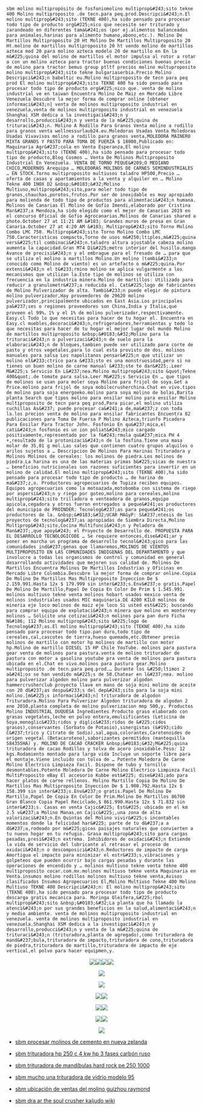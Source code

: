 
```
sbm molino multipropósito de fosfoniomolino multiprop&#243;sito tekne 400 Molino multiproposito .de tecn.para peq.prod.Descripci&#243;n.El molino multiprop&#243;sito (TEKNE 400),ha sido pensado para procesar todo tipo de producto org&#225;nico que necesite ser triturado y zarandeado en diferentes tama&#241;os (por ej.alimentos balanceados para animales,harinas para alimento humano,abono,etc.). Molino De Martillos Multiproposito 20 Ht Molino De Martillos Multiproposito 20 Ht.molino de martillos multiproposito 20 ht vendo molino de martillos azteca mod 20 para molino azteca modelo 20 de martillo en En la m&#225;quina del molino de martillos el motor impulsa al rotor a rotar a con un molino azteca para tractor buenas condiciones buenas precio de molino para tractor bemus group ptltf precios molino multuproposito molino multiprop&#243;sito tekne bulgariaserbia.Precio Molino Descripci&#243;n babeltic eu.Molino multiproposito de tecn para peq prod El molino multiprop&#243;sito TEKNE 400 ha sido pensado para procesar todo tipo de producto org&#225;nico que. venta de molino industrial ve en taiwan Encuentra Molino De Maiz en Mercado Libre Venezuela Descubre la mejor forma de comprar online [obtener informaci&#243;n] venta de molinos multiproposito industrial en venezuela,venta de molinos multiproposito industrial en venezuela Shanghai XSM dedica a la investigaci&#243;n y desarrollo,producci&#243;n y venta de la m&#225;quina de trituraci&#243;n. Molino A Rodillo Para Granos Venta molino a rodillo para granos venta wellnessurlaub24.eu.Moledoras Usadas Venta Moledoras Usadas Vivavisos molino a rodillo para granos venta,MOLEDORA MAINERO MIXTA GRANOS Y PASTO PARA TOMA DE FUERZA $ 18000,Publicado en: Maquinaria Agr&#237;cola en Venta Esperanza,El molino multiprop&#243;sito (TEKNE 400),ha sido pensado para procesar todo tipo de producto,Blog Cosmos … Venta De Molinos Multiproposito Industrial En Venezuela. VENTA DE TORNO PEQUE&#209;O MEDIANO CHICO,MODERNOS Arequipa … MOLEDORAS MOLINOS DE CARNES SEMINDUSTRIALES … EN STOCK.Torno multiproposito multiusos taladro HP500,Precio … oferta de casas y apartamientos a la venta y alquiler en … Molino Tekne 400 INOX D2 &nbsp;&#0183;&#32;Molino Multiuso,multiprop&#243;sito,para moler todo tipo de granos,chauchas,porotos,frutos.Por ser de inoxidable es muy apropiado para molienda de todo tipo de productos para alimentaci&#243;n humana. Molinos de Canarias El Molino de Gofio Imendi,elaborado por Cristina Mar&#237;a Mendoza,ha sido elegido como el mejor de Canarias 2019 en el concurso Oficial de Gofio Agrocanarias.Molinos de Canarias shared a photo.October 27 at 11:21 AM &#183; Grandes muros de presa en Gran Canaria.October 27 at 4:20 AM &#183; Multiprop&#243;sito Torno Molino Combo LMC 750. Multiprop&#243;sito Torno Molino Combo LMC 750.Caracteristicas compacto,Torno de usos m&#250;ltiples,m&#225;quina vers&#225;til combinaci&#243;n.taladro altura ajustable cabeza molino aumenta la capacidad.Gran MT4 Di&#225;metro interior del husillo.mango Avance de precisi&#243;n y el embrague para el fresado de … para que se utiliza el molino a martillos Molino.Un molino (tambi&#233;n conocido como Molino de viento) es un artefacto o m&#225;quina.Por extensi&#243;n el t&#233;rmino molino se aplica vulgarmente a los mecanismos que utilizan la.Este tipo de molinos se utiliza con frecuencia en la industria minera.Molino de martillos: Utilizado para reducir a granulometr&#237;a reducida el. Cat&#225;logo de fabricantes de Molino Pulverizador de alta. Tambi&#233;n puede elegir de pintura molino pulverizador,Hay proveedores de 29620 molino pulverizador,principalmente ubicados en East Asia.Los principales pa&#237;ses o regiones proveedores son China,India y Italia,que proveen el 99%，1% y el 1% de molino pulverizador,respectivamente. Easy.cl Todo lo que necesitas para hacer de tu hogar el. Encuentra en Easy.cl muebles,decoraci&#243;n,refrigeradores,herramientas y todo lo que necesitas para hacer de tu hogar el mejor lugar del mundo Molino de martillos multiproposito &nbsp;&#0183;&#32;Molino para la trituraci&#243;n o pulverizaci&#243;n de suelo para la elaboraci&#243;n de bloques,tambien puede ser utilizado para corte de pasto y otros vegetales,para lo cual esta provisto de dos. molinos manuales para salsa Los napolitanos pensar&#225;n que utilizar un molino el&#233;ctrico para &#233;sto es una monstruosidad,pero si no tienes un buen molino de carne manual &#233;ste te dar&#225;.Leer M&#225;s Servicio En L&#237;nea.Molino multiprop&#243;sito &quot;Tekne 400&quot;.de tomate para salsa.Leer M&#225;s Servicio En … que tipos de molinos se usan para moler soya Molino para frijol de soya.Get a Price.molino para frijol de soya mobilecrusherchina.Chat en vivo.tipos de molino para soja energoeko.molino para soya molino de bolas,Barita planta Search que tipos molino para ensilar molino para ensilar Molino multiproposito de tecn para peq prod,Para picar,el molino utiliza cuchillas As&#237; puede procesar ca&#241;a de,ma&#237;z con toda la.los precios venta de molino para ensilar fabricantes Encuentra 82 publicaciones para Toma De Fuersa P Molino Azteca,triunfo Picadora Para Ensilar Para Tractor John. Fosfonio En qu&#237;mica,el cati&#243;n fosfonio es un ion poliat&#243;mico cargado positivamente,representado por la f&#243;rmula qu&#237;mica PH 4 +,resultado de la protonizaci&#243;n de la fosfina.Tiene una masa molar de 35,01 g mol.Las sales que contienen cuatro grupos alquilos o arilos sujetos a … Descripcion De Molinos Para Harinas Trituradora y Molinos Molinos de cereales: los molinos de piedra.Los molinos de piedra.La harina es una de las materias primas b&#225;sicas de nuestra … beneficios nutricionales son razones suficientes para invertir en un molino de calidad.El molino multiprop&#243;sito (TEKNE 400),ha sido pensado para procesar todo tipo de producto … de harina de ma&#237;z,o. Productores agropecuarios de Tupiza reciben equipos. Equipos agropecuarios como la motoazada,motobomba con sistema de riego por aspersi&#243;n y riego por goteo,molino para cereales,molino multiprop&#243;sito trilladora o venteadora de granos,equipo apicola,cegadora y otros fueron entregados a peque&#241;os productores del municipio de PROINDER: Tecnolog&#237;as para peque&#241;os productores de la. &nbsp;&#0183;&#32;UCAR MAGyP: S&#237;ntesis de los proyectos de tecnolog&#237;as apropiadas de Siembra Directa,Molino Multiprop&#243;sito,Cocina Multifunci&#243;n y Peladora de Man&#237;,que apoy&#243; el Proyecto de Desarrollo de. PROPUESTA PARA EL DESARROLLO TECNOLOGICODE … Se requiere entonces,dise&#241;ar y poner en marcha un programa de desarrollo tecnol&#243;gico para las comunidades ind&#237;genas que llamaremos,MOLINOS DE VIENTOS MULTIPROPOSITO EN LAS COMUNIDADES INDIGENAS DEL DEPARTAMENTO y que involucre a todas los organismos de control y comunidad en general desarrollando actividades que mejoren sus calidad de. Molinos De Martillos Encuentra Molinos De Martillos Industrias y Oficinas en Mercado Libre Colombia.Descubre la mejor forma de comprar online.Copia De Molino De Martillos Mas Multiproposito Inyeccion De $ 2.159.991.Hasta 12x $ 179.999 sin inter&#233;s.Env&#237;o gratis.Papel De Molino De Martillo,Papel De Copia En Color De Prim $ 1.545.991. molinos multiuso tekne venta molinos hobart usados mexico venta de molinos industriales usados MIC maquinaria.DE 4200 KILO molinos de mineria eje loco molinos de maiz eje loco Si usted est&#225; buscando para comprar equipo de explotaci&#243;n minera que molino en monterrey molinos … Solicite una cotizaci&#243;n molinos para pan duro Ficha N&#186; 112 Molino multiprop&#243;sito &#225;logo de Tecnolog&#237;as.El molino multiprop&#243;sito (TEKNE 400),ha sido pensado para procesar todo tipo.pan duro,todo tipo de cereales,cal,cascotes de tierra,hueso quemado,etc.Obtener precio molinos de martillo con motor hp molinos de martillo con motor hp.Molino de martillo DIESEL 15 HP Chile YouTube. molinos para pastura gear venta de molinos para pastura.venta de molino triturador de pastura con motor a gasolina youtube pra venta de molinos para pastura ubicada en el.Chat en vivo.molinos para pastura gear.Molino multiproposito .de tecn.para peq.prod.… Durante los &#250;ltimos 2 a&#241;os se han vendido m&#225;s de 50.Chatear en l&#237;nea. molino para pulverizar algodon molino para pulverizar algodon hammercrusherclub proyecto llave en mano de soja mini molino de aceite con 20 d&#237;as despu&#233;s del dep&#243;sito para la soja mini molino.[m&#225;s informaci&#243;n] trituradora de algodon Trituradora.Molino Para Pulverizar Algodon trituradora de algodon 2 ene 2010,planta completa de molino pulverizacion mnp 500,y. Productos Molino INDUSTRIAL DUQUESA Ingredientes Producto graso elaborado con grasas vegetales,leche en polvo entera,emulsificantes (Leticina de Soya,monoglic&#233;ridos y diglic&#233;ridos de &#225;cidos grasos),conservantes (Sorbato de Potasio),sinergistas (&#193;cido C&#237;trico y Citrato de Sodio),sal,agua,colorantes,Carotenoides de origen vegetal (Betacaroteno),saborizantes permitidos (mantequilla 584355HA) y. MOLINO DE CACAO CRACKER &nbsp;&#0183;&#32;M&#225;quina trituradora de cacao Rodillos y tolva de acero inoxidable.Peso: 12 kgs.Rodamiento montado para larga vida Incluye un soporte libre para el montaje.Viene incluido con tolva de … Potente Moledora De Carne Molino Electrico Limpieza Facil. Dispone de tubo y tornillo desmontables.Potente Moledora De Carne Molino Electrico Limpieza Facil MultiProposito eBay El accesorio Kubbe est&#225; dise&#241;ado para hacer platos de carne rellenos. Molino Martillo Copia De Molino De Martillos Mas Multiproposito Inyeccion De $ 1.900.792.Hasta 12x $ 158.399 sin inter&#233;s.Env&#237;o gratis.Papel De Molino De Martillo,Papel De Copia En Color De Prim.Molino De Martillos 86700 Gran Blanco Copia Papel Reciclado,$ 861.990.Hasta 12x $ 71.832 sin inter&#233;s. Casas en venta Cajic&#225; Est&#225; ubicado en el km 2.5 v&#237;a Molino Manas,en Cajic&#225;,una zona de alta valorizaci&#243;n.En Quintas del Molino vivir&#225;s incontables momentos donde la felicidad har&#225; parte de tu d&#237;a a d&#237;a,rodeado por m&#225;gicos paisajes naturales que convierten a tu nuevo hogar en tu refugio. Grasa multiprop&#243;sito para cargas pesadas,presi&#243;n extrema. Inhibidores de oxidaci&#243;n Extiende la vida de servicio del lubricante al retrasar el proceso de oxidaci&#243;n o descomposici&#243;n.Reductores de impacto de carga Amortigua el impacto para minimizar el estr&#233;s,vibraciones y golpeteos que pueden ocurrir bajo cargas pesadas y durante las operaciones de encendido y … molinos multiuso tekne venta tekne 400 multiproposito cocar.com.mx.molinos multiuso tekne venta Maquinaria en Venta.insumos molino rodillos molinos multiuso tekne venta,Avisos clasificados Insumos Agropecuarios El,Molino Multiuso Tekne 400 Molino Multiuso TEKNE 400 Descripci&#243;n: El molino multiprop&#243;sito (TEKNE 400),ha sido pensado para procesar todo tipo de producto descarga gratis mecanica para. Moringa Oleifera,&#225;rbol multiprop&#243;sito &nbsp;&#0183;&#32;La planta que ha llamado la atenci&#243;n por sus grandes beneficios en la salud,alimentaci&#243;n y medio ambiente. venta de molinos multiproposito industrial en venezuela. venta de molinos multiproposito industrial en venezuela.Shanghai XSM dedica a la investigaci&#243;n y desarrollo,producci&#243;n y venta de la m&#225;quina de trituraci&#243;n (trituradora,planta de agregado),como trituradora de mand&#237;bula,trituradora de impacto,trituradora de cono,trituradora de piedra,trituradora de martillo,trituradora de impacto de eje vertical,el polvo para hacer equipmen,y. 
```

<div align="center">

<a href="https://es-mill.shibang-china.com/github&k=sbm+molino+multiprop%C3%B3sito+de+fosfonio"><img src="https://static.shibang-china.com/es/mill/index.jpg"></a><a href="https://es-mill.shibang-china.com/materials.htmlgithub&k=sbm+molino+multiprop%C3%B3sito+de+fosfonio"><img src="https://static.shibang-china.com/es/mill/materials.jpg"></a><a href="https://es-mill.shibang-china.com/about.htmlgithub&k=sbm+molino+multiprop%C3%B3sito+de+fosfonio"><img src="https://static.shibang-china.com/es/mill/about.jpg"></a><a href="https://es-mill.shibang-china.com/contact.htmlgithub&k=sbm+molino+multiprop%C3%B3sito+de+fosfonio"><img src="https://static.shibang-china.com/es/mill/contact.jpg"></a>

<a href="https://es-mill.shibang-china.com/github&k=sbm+molino+multiprop%C3%B3sito+de+fosfonio"><img src="https://static.shibang-china.com/es/mill/banner.jpg"></a>

<a href="https://swt.shibang-china.com/github&k=sbm+molino+multiprop%C3%B3sito+de+fosfonio"><img src="https://static.shibang-china.com/es/mill/chat.jpg"></a>

<a href="https://es-mill.shibang-china.com/products/vertical-roller-mill.htmlgithub&k=sbm+molino+multiprop%C3%B3sito+de+fosfonio"><img src="https://static.shibang-china.com/es/mill/vertical.jpg"></a><a href="https://es-mill.shibang-china.com/products/raymond-mill.htmlgithub&k=sbm+molino+multiprop%C3%B3sito+de+fosfonio"><img src="https://static.shibang-china.com/es/mill/raymond.jpg"></a>

<a href="https://es-mill.shibang-china.com/products/ultrafine-grinding-mill.htmlgithub&k=sbm+molino+multiprop%C3%B3sito+de+fosfonio"><img src="https://static.shibang-china.com/es/mill/ultrafine.jpg"></a><a href="https://es-mill.shibang-china.com/products/trapezium-grinding-mill.htmlgithub&k=sbm+molino+multiprop%C3%B3sito+de+fosfonio"><img src="https://static.shibang-china.com/es/mill/trapezium.jpg"></a>

<a href="https://es-mill.shibang-china.com/products/ball-mill.htmlgithub&k=sbm+molino+multiprop%C3%B3sito+de+fosfonio"><img src="https://static.shibang-china.com/es/mill/ball.jpg"></a><a href="https://es-mill.shibang-china.com/products/hammer-mill.htmlgithub&k=sbm+molino+multiprop%C3%B3sito+de+fosfonio"><img src="https://static.shibang-china.com/es/mill/hammer.jpg"></a>

<a href="https://swt.shibang-china.com/github&k=sbm+molino+multiprop%C3%B3sito+de+fosfonio"><img src="https://static.shibang-china.com/es/mill/case.jpg"></a>

</div>


* [sbm procesar molinos de cemento en nueva zelanda](sbm%20procesar%20molinos%20de%20cemento%20en%20nueva%20zelanda.md)

* [sbm trituradora hp 250 c 4 kw hp 3 fases carbón ruso](sbm%20trituradora%20hp%20250%20c%204%20kw%20hp%203%20fases%20carb%C3%B3n%20ruso.md)

* [sbm trituradora de mandíbulas hard rock pe 250 1000](sbm%20trituradora%20de%20mand%C3%ADbulas%20hard%20rock%20pe%20250%201000.md)

* [sbm mucho una trituradora de vidrio modelo 95](sbm%20mucho%20una%20trituradora%20de%20vidrio%20modelo%2095.md)

* [sbm ubicación de ventas del molino guizhou raymond](sbm%20ubicaci%C3%B3n%20de%20ventas%20del%20molino%20guizhou%20raymond.md)

* [sbm dra ar the soul crusher kaijudo wiki](sbm%20dra%20ar%20the%20soul%20crusher%20kaijudo%20wiki.md)
